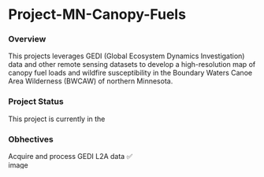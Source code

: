 # Project-MN-Canopy-Fuels
### Overview
This projects leverages GEDI (Global Ecosystem Dynamics Investigation) data and other remote sensing datasets to develop a high-resolution map of canopy fuel loads and wildfire susceptibility in the Boundary Waters Canoe Area Wilderness (BWCAW) of northern Minnesota.

### Project Status
This project is currently in the 


### Obhectives
Acquire and process GEDI L2A data ✅<img width="468" height="16" alt="image" src="https://github.com/user-attachments/assets/451a5489-0738-41e6-80f8-f24dca2069fc" />



